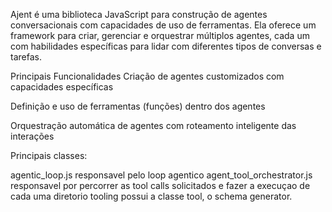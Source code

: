 Ajent é uma biblioteca JavaScript para construção de agentes conversacionais com capacidades de uso de ferramentas. Ela oferece um framework para criar, gerenciar e orquestrar múltiplos agentes, cada um com habilidades específicas para lidar com diferentes tipos de conversas e tarefas.

Principais Funcionalidades
Criação de agentes customizados com capacidades específicas

Definição e uso de ferramentas (funções) dentro dos agentes

Orquestração automática de agentes com roteamento inteligente das interações

Principais classes:

agentic_loop.js responsavel pelo loop agentico
agent_tool_orchestrator.js responsavel por percorrer as tool calls solicitados e fazer a execuçao de cada uma
diretorio tooling possui a classe tool, o schema generator.